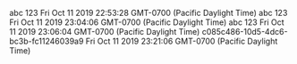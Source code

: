 abc 123 Fri Oct 11 2019 22:53:28 GMT-0700 (Pacific Daylight Time)
abc 123 Fri Oct 11 2019 23:04:06 GMT-0700 (Pacific Daylight Time)
abc 123 Fri Oct 11 2019 23:06:04 GMT-0700 (Pacific Daylight Time)
c085c486-10d5-4dc6-bc3b-fc11246039a9 Fri Oct 11 2019 23:21:06 GMT-0700 (Pacific Daylight Time)
